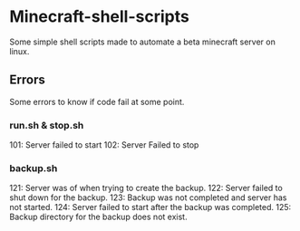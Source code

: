 # Minecraft-shell-scripts

Some simple shell scripts made to automate a beta minecraft server on linux.


## Errors
Some errors to know if code fail at some point.
### run.sh & stop.sh
101: Server failed to start
102: Server Failed to stop

### backup.sh
121: Server was of when trying to create the backup.
122: Server failed to shut down for the backup.
123: Backup was not completed and server has not started.
124: Server failed to start after the backup was completed.
125: Backup directory for the backup does not exist.
